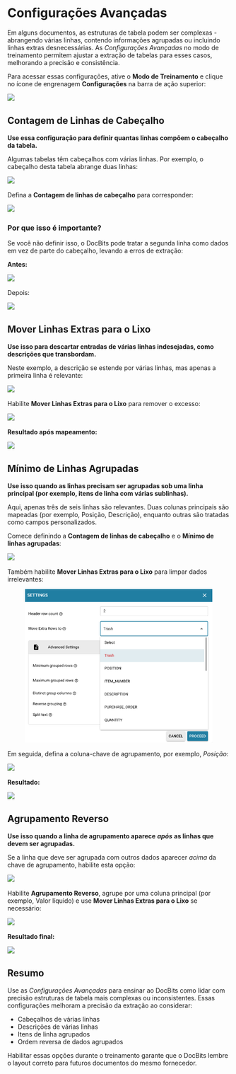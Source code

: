 # Configurações Avançadas

Em alguns documentos, as estruturas de tabela podem ser complexas - abrangendo várias linhas, contendo informações agrupadas ou incluindo linhas extras desnecessárias. As _Configurações Avançadas_ no modo de treinamento permitem ajustar a extração de tabelas para esses casos, melhorando a precisão e consistência.

Para acessar essas configurações, ative o **Modo de Treinamento** e clique no ícone de engrenagem **Configurações** na barra de ação superior:

![](https://docs.docbits.com/~gitbook/image?url=https%3A%2F%2Flh7-us.googleusercontent.com%2FW1cBx4IOjycKv6IZM9AX8Wggj1eEBgzBVJWgsyWkutX9dRRJuEjQtSCsPaNZuRndd9ewMVvfqSXr45C-2cO-pxXkYFdl_9eEGVW6-UBqqZCsuhia6alJjD1ZuZawwSbjS9Yeywe1wDK5yAcIOUH5QAw\&width=768\&dpr=4\&quality=100\&sign=4bf6ac31\&sv=2)

## Contagem de Linhas de Cabeçalho

**Use essa configuração para definir quantas linhas compõem o cabeçalho da tabela.**

Algumas tabelas têm cabeçalhos com várias linhas. Por exemplo, o cabeçalho desta tabela abrange duas linhas:

![](https://docs.docbits.com/~gitbook/image?url=https%3A%2F%2Flh7-us.googleusercontent.com%2FJ_nYZKzUSJHcpJuNp1ykf6shnfetOuiIPhyhyTfSqh_cTsDT5obwOSIc21OsLkjF9tMBP7Q1GQ1ZQfBsEmQIrJpfX3QpdjHnLkzInsjpngeg2L7i_TAyl9MdVmgHsDpUvoURdxfqp8FOdJxuRAMCwhk\&width=768\&dpr=4\&quality=100\&sign=554fa70\&sv=2)

Defina a **Contagem de linhas de cabeçalho** para corresponder:

![](https://docs.docbits.com/~gitbook/image?url=https%3A%2F%2Flh7-us.googleusercontent.com%2FG8-QpKxnRin9PGPmkbtJ35r1EugXsD4_Yd5QvTkdbb7sXqRVC3a9t0cIlNILJHLr--GsykgAlMJmMYbJaUoMqHEPvAT3PlPNf-syCmPz_GVMFEMsbhcHI2DQBbT4MJXjS2Sx7M3xl4zAzcw3aa-XNms\&width=768\&dpr=4\&quality=100\&sign=a487f5a9\&sv=2)

### Por que isso é importante?

Se você não definir isso, o DocBits pode tratar a segunda linha como dados em vez de parte do cabeçalho, levando a erros de extração:

**Antes:**

![](https://docs.docbits.com/~gitbook/image?url=https%3A%2F%2Flh7-us.googleusercontent.com%2F35BElgcq-zbs8wcGcguVSKHRpwQXqQG9dQmBaYa8BT4RNwJxd6g-jL5wlQgrnVLrMxtpncr8ayaasWVV3snGpBiDUWs4Zx7Tn2Dck-YFBpanlcN500yIWkVz9RJXQhoq6op0WbYcgklp_LsmE9LXt9k\&width=768\&dpr=4\&quality=100\&sign=7c68faf7\&sv=2)

Depois:

![](https://docs.docbits.com/~gitbook/image?url=https%3A%2F%2Flh7-us.googleusercontent.com%2FbPGn9eWPK3Mmbu_ab2N3tVVP8ODho4MW6r6ynSKJWiPxq-IPlP_0Q1ghfcwjN56Sp_HA0nV-fedAfzkZoAXsj5O5ata32PCXPHJQ-dizWZ1OdpdEPS5wSPNW9jjc7TSPKQiNnCGPjLtnXQDLCbwEj3U\&width=768\&dpr=4\&quality=100\&sign=b032f2da\&sv=2)

## Mover Linhas Extras para o Lixo

**Use isso para descartar entradas de várias linhas indesejadas, como descrições que transbordam.**

Neste exemplo, a descrição se estende por várias linhas, mas apenas a primeira linha é relevante:

![](https://docs.docbits.com/~gitbook/image?url=https%3A%2F%2Flh7-us.googleusercontent.com%2FAEFanKF7uUtS_78nxi5zESPW8WOESa0Do_sCQCsttC21KoFK-sB9TQgFHboJB7CMEpc_auEbeXINU4BpEh8XuNMBHDYhuwjVX40cRyygxECs3XogrurWKNdw4s4F1kxWXLGrrF4jSqd1bba0dKPVO2E\&width=768\&dpr=4\&quality=100\&sign=926d60ed\&sv=2)

Habilite **Mover Linhas Extras para o Lixo** para remover o excesso:

![](https://docs.docbits.com/~gitbook/image?url=https%3A%2F%2Flh7-us.googleusercontent.com%2FQdYUZ0ANpuFRkvNxVZzYfEhTRVf2fk1jPmoNUZcNotdkgL6VDHV1BgBXU2xqFfjBJ7W6uvB8TRZcpKEk7Qk_c0mIohiS4Jl9ZPRpG7HdS_EktuCcAtJ4KjJ_vYvYok7lv0nz2MfVMG08oDFqRSyFHy4\&width=768\&dpr=4\&quality=100\&sign=135061e3\&sv=2)

**Resultado após mapeamento:**

![](https://docs.docbits.com/~gitbook/image?url=https%3A%2F%2Flh7-us.googleusercontent.com%2Fzto-P_Knp1YQmCUBU6_vCg2IEwaBiBeAao8Jvu30-89x_Sj2BLDSTQu31vUNBlaQp73DPVy2F-UZawn8j4hxycD6bpfCf_KXZYvrqH5w0cwGwsjatBelIh6gdenY-NpzmQ372jtthucHpMrsXNz3DcA\&width=768\&dpr=4\&quality=100\&sign=741cbfd1\&sv=2)

## Mínimo de Linhas Agrupadas

**Use isso quando as linhas precisam ser agrupadas sob uma linha principal (por exemplo, itens de linha com várias sublinhas).**

Aqui, apenas três de seis linhas são relevantes. Duas colunas principais são mapeadas (por exemplo, Posição, Descrição), enquanto outras são tratadas como campos personalizados.

Comece definindo a **Contagem de linhas de cabeçalho** e o **Mínimo de linhas agrupadas**:

![](https://docs.docbits.com/~gitbook/image?url=https%3A%2F%2Flh7-us.googleusercontent.com%2Fp0k-n1IG3_FHexG4iAlISSmN4Yaq9xUjRO2cLpV3w6a67DpULRnxj4x291DOXBVx2SHqKp6Zs-ZXxr8KHKzT9O6oCwgEOkvfMqwpDGZUrfFpozdR16sbaybtrMEqDOXO1TsNmuPFz6mOKX0pR8I5RO8\&width=768\&dpr=4\&quality=100\&sign=e19a8ef6\&sv=2)

Também habilite **Mover Linhas Extras para o Lixo** para limpar dados irrelevantes:

<figure><img src="../../../../.gitbook/assets/image.png" alt="" width="522"><figcaption></figcaption></figure>

Em seguida, defina a coluna-chave de agrupamento, por exemplo, _Posição_:

![](https://docs.docbits.com/~gitbook/image?url=https%3A%2F%2Flh7-us.googleusercontent.com%2F5hy2YTNQRZ6plQZnc1HwAbAUXU7LKfNpLdlfr8sPnDXMryv0KoAGgkcqAWqjvznvBa1YwW0ecTrpStpm5AIc0qiFX1zB-I_y_crIx0jKS2t6QVKdAz66Wb3XMt9sRsEUHKIuk51_AatHNCRZjOghn4A\&width=768\&dpr=4\&quality=100\&sign=6ca2a12e\&sv=2)

**Resultado:**

![](https://docs.docbits.com/~gitbook/image?url=https%3A%2F%2Flh7-us.googleusercontent.com%2FxaorEjiOEeypLMAAOXvm3VAc5BVzhIujUeLdSt0SPwrEz5x_hd8sb3Hhc7OpnUpzj6qvjWWptOsefhxjF5pIzf12RVXah1wPhlMoa3Wwx7T3s_D7Pzw8cryaAzgh8SpN-uTxpl1FWke8v33dh2VNgJ0\&width=768\&dpr=4\&quality=100\&sign=e955b28f\&sv=2)

## Agrupamento Reverso

**Use isso quando a linha de agrupamento aparece** _**após**_ **as linhas que devem ser agrupadas.**

Se a linha que deve ser agrupada com outros dados aparecer _acima_ da chave de agrupamento, habilite esta opção:

![](https://docs.docbits.com/~gitbook/image?url=https%3A%2F%2Flh7-us.googleusercontent.com%2FiH7rDa637FWtr8wWtXpdqSh68xsaOFrb_vIWf-ZOpAjExmFPHVRaDGGipdwNy30gpLmEWT0UujjqlbcSlHU7ldQ5zhAy15pMxuqbDpS2xFSuL35EjbaXfFQTOSSO3QE_I37kvdL3i5k-N7F_9tedMss\&width=768\&dpr=4\&quality=100\&sign=95d583b1\&sv=2)

Habilite **Agrupamento Reverso**, agrupe por uma coluna principal (por exemplo, Valor líquido) e use **Mover Linhas Extras para o Lixo** se necessário:

![](https://docs.docbits.com/~gitbook/image?url=https%3A%2F%2Flh7-us.googleusercontent.com%2FFJNKYXmELlMFi-Zh_0Pjgc0pcKI2-_UbDhF7b4D5p7GA4f9r-FqjruzkJw3nfJH4NA0G_BC2xQpJEzl26GbOlPt9fPyOkGowtGWgRWt5GJ62Vj-Qd04rDP0kzDFiJnRlpWF13d9YQ1e-FurQI-gHJx4\&width=768\&dpr=4\&quality=100\&sign=4b2677ae\&sv=2)

**Resultado final:**

![](https://docs.docbits.com/~gitbook/image?url=https%3A%2F%2Flh7-us.googleusercontent.com%2Fe8x8gIUV10Y_FmPeW_X-UZw6uJ8P7alQTDy_m5OGGLZ8Ev7Ip-C-6fqtTixiSU0ZnLMIc4VR_f0xJV6beDnl7bFBIh4U2dME8KHB3qokj__SrQGp-3BXeOsN63SabFNd5miRCtK-jlf49nzcbbe8UJw\&width=768\&dpr=4\&quality=100\&sign=f7571dde\&sv=2)

## Resumo

Use as _Configurações Avançadas_ para ensinar ao DocBits como lidar com precisão estruturas de tabela mais complexas ou inconsistentes. Essas configurações melhoram a precisão da extração ao considerar:

* Cabeçalhos de várias linhas
* Descrições de várias linhas
* Itens de linha agrupados
* Ordem reversa de dados agrupados

Habilitar essas opções durante o treinamento garante que o DocBits lembre o layout correto para futuros documentos do mesmo fornecedor.
